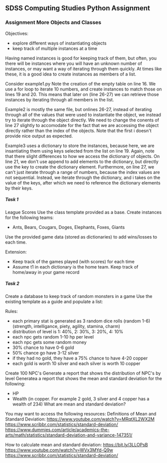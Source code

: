 ## SDSS Computing Studies Python Assignment
### Assignment More Objects and Classes
Objectives:
* explore different ways of instantiating objects
* keep track of multiple instances at a time

Having named instances is good for keeping track of them, but often, you there will be instances where you will have an unknown number of instances, or may want a way of iterating through them quickly.  At times like these, it is a good idea to create instances as members of a list.

Consider example1.py
Note the creation of the empty table on line 16.  We use a for loop to iterate 10 numbers, and create instances to match those on lines 19 and 20.  This means that later on (line 26-27) we can retrieve those instances by iterating through all members in the list.

Example2 is mostly the same file, but onlines 26-27, instead of iterating through all of the values that were used to instantiate the object, we instead try to iterate through the object directly.  We need to change the conents of line 27 slightly to accomodate for the fact that we are accessing the object directly rather than the index of the objects.  Note that the first i doesn't provide nice output as expected.

Example3 uses a dictionary to store the instances, because here, we are insantiating them using keys selected from the list on line 19.  Again, note that there slight differences to how we access the dictionary of objects.  On line 21, we don't use append to add elements to the dictionary, but directly use the key to create the dictionary element.  Furthermore, on line 27, we can't just iterate through a range of numbers, because the index values are not sequential.  Instead, we iterate through the dictionary, and i takes on the value of the keys, after which we need to reference the dictionary elements by their keys.


##### Task 1
League Scores
Use the class template provided as a base.  Create instances for the following teams:
* Ants, Bears, Cougars, Doges, Elephants, Foxes, Giants

Use the provided game data (stored as dictionaries) to add wins/losses to each time.

Extension:
* Keep track of the games played (with scores) for each time
* Assume t1 in each dictionary is the home team.  Keep track of home/away in your game record

##### Task 2
Create a database to keep track of random monsters in a game
Use the existing template as a guide and populate a list:

Rules: 
* each primary stat is generated as 3 random dice rolls (random 1-6) (strength, intelligance, piety, agility, stamina, charm)
* distribution of level is 1: 40%, 2: 30%, 3: 20%, 4: 10%
* each npc gets random 1-10 hp per level
* each npc gets some random money
* 30% chance to have 0-6 gold
* 50% chance go have 3-12 silver
* if they had no gold, they have a 75% chance to have 4-20 copper
* each gold is worth 10 silver and each silver is worth 10 copper

Create 100 NPC's
Generate a report that shows the distribution of NPC's by level
Generatea a report that shows the mean and standard deviation for the following:
* HP
* Wealth (in copper. For example 2 gold, 3 silver and 4 copper has a wealth of 234)
What are mean and standard deviation?

You may want to access the following resources:
Definitions of Mean and Standard Deviation: 
https://www.youtube.com/watch?v=MRqtXL2WX2M
https://www.scribbr.com/statistics/standard-deviation/
https://www.dummies.com/article/academics-the-arts/math/statistics/standard-deviation-and-variance-147351/

How to calculate mean and standard deviation:
https://bit.ly/3LLOPsB
https://www.youtube.com/watch?v=WVx3MYd-Q9w
https://www.scribbr.com/statistics/standard-deviation/





